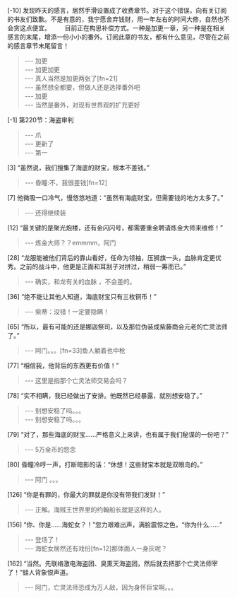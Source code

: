 
[-10] 发现昨天的感言，居然手滑设置成了收费章节。对于这个错误，向有关订阅的书友们致歉。不是有意的，我宁愿舍弃钱财，用一年左右的时间大修，自然也不会贪这点便宜。
　　目前正在构思补偿方式。一种是加更一章，另一种是在相关感言的末尾，增添一份小小的番外。订阅此章的书友，都有什么意见，尽管在之前的感言章节末尾留言！
>--- 加更<br>
>--- 加更加更<br>
>--- 真人当然是加更两张了[fn=21]<br>
>--- 虽然想全都要，但做人还是选择番外吧<br>
>--- 加更<br>
>--- 当然是番外，对现有世界观的扩充更好<br>

[-1] 第220节：海盗审判
>--- 爪<br>
>--- 更新了<br>
>--- 第一<br>

[3] “虽然说，我们搜集了海底的财宝，根本不差钱。”
>--- 昏瞳:不，我很差钱[fn=12]<br>

[7] 他微吸一口冷气，慢悠悠地道：“虽然有海底财宝，但需要钱的地方太多了。”
>--- 还得继续装<br>

[12] “最关键的是聚光炮楼，还有金闪闪号，都需要重金聘请炼金大师来维修！”
>--- 炼金大师？？emmmm，阿门<br>

[28] “龙服能被他们背后的靠山看好，任命为领袖，压狮旗一头，血脉肯定更优秀。之前的战斗中，他更是正面和耳刮子对拼过，稍弱一筹而已。”
>--- 确实，和龙有关的血脉 ，不会差的。<br>

[36] “绝不能让其他人知道，海底财宝只有三枚铜币！”
>--- 紫蒂：没错！一定要隐瞒！<br>

[65] “所以，最有可能的还是娜迦祭司，以及那位伪装成紫藤商会元老的亡灵法师了。”
>--- 阿门。。。[fn=33]鱼人躺着也中枪<br>

[77] “相信我，他背后的东西更有价值！”
>--- 这里是指那个亡灵法师交易会吗？<br>

[78] “实不相瞒，我已经做出了安排。他既然已经暴露，就别想安稳了。”
>--- 别想安稳了吗。。。<br>
>--- 别想安稳了吗。。。<br>

[79] “对了，那些海底的财宝……严格意义上来讲，也有属于我们秘谍的一份吧？”
>--- 5万金币的怨念<br>

[80] 昏瞳冷哼一声，打断暗影的话：“休想！这些财宝本就是双眼岛的。”
>--- 阿门 。。。<br>

[126] “你是有罪的，你最大的罪就是你没有带我们发财！”
>--- 正解。海贼王世界里的约翰船长就是这样的人。<br>

[156] “你、你是……海蛇女？！”忽力艰难出声，满脸震惊之色，“你为什么……”
>--- 登场了！<br>
>--- 海蛇女居然还有戏份[fn=12]那体面人一身灰呢？<br>

[162] “当然。先联络激电海盗团、臭熏天海盗团，然后就去把那个亡灵法师宰了！”蛙人背象恨声道。
>--- 阿门，亡灵法师恐成为万人敌，因为身怀巨宝啊。。。<br>
